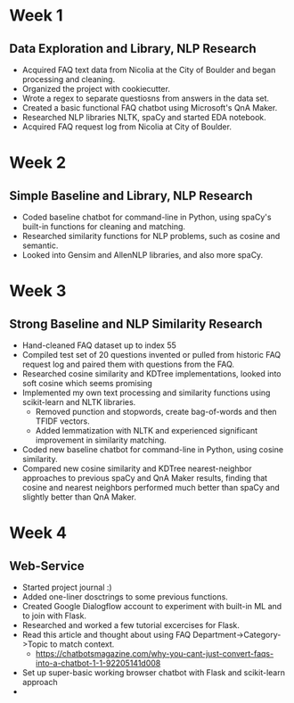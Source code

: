 # Week 1
## Data Exploration and Library, NLP Research
* Acquired FAQ text data from Nicolia at the City of Boulder and began processing and cleaning.
* Organized the project with cookiecutter.
* Wrote a regex to separate questiosns from answers in the data set.
* Created a basic functional FAQ chatbot using Microsoft's QnA Maker. 
* Researched NLP libraries NLTK, spaCy and started EDA notebook.
* Acquired FAQ request log from Nicolia at City of Boulder. 

# Week 2
## Simple Baseline and Library, NLP Research
* Coded baseline chatbot for command-line in Python, using spaCy's built-in functions for cleaning and matching.
* Researched similarity functions for NLP problems, such as cosine and semantic.
* Looked into Gensim and AllenNLP libraries, and also more spaCy.

# Week 3
## Strong Baseline and NLP Similarity Research
* Hand-cleaned FAQ dataset up to index 55
* Compiled test set of 20 questions invented or pulled from historic FAQ request log and paired them with questions from the FAQ.
* Researched cosine similarity and KDTree implementations, looked into soft cosine which seems promising
* Implemented my own text processing and similarity functions using scikit-learn and NLTK libraries.
    - Removed punction and stopwords, create bag-of-words and then TFIDF vectors.
    - Added lemmatization with NLTK and experienced significant improvement in similarity matching.
* Coded new baseline chatbot for command-line in Python, using cosine similarity.
* Compared new cosine similarity and KDTree nearest-neighbor approaches to previous spaCy and QnA Maker results, finding that cosine and nearest neighbors performed much better than spaCy and slightly better than QnA Maker.

# Week 4
## Web-Service
* Started project journal :)
* Added one-liner dosctrings to some previous functions.
* Created Google Dialogflow account to experiment with built-in ML and to join with Flask.
* Researched and worked a few tutorial excercises for Flask.
* Read this article and thought about using FAQ Department->Category->Topic to match context.
    - https://chatbotsmagazine.com/why-you-cant-just-convert-faqs-into-a-chatbot-1-1-92205141d008
* Set up super-basic working browser chatbot with Flask and scikit-learn approach
* 